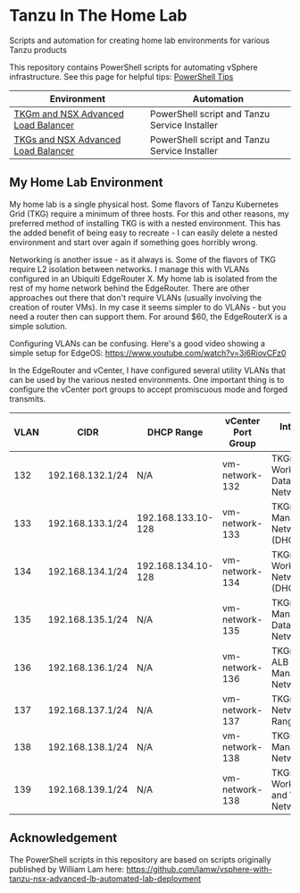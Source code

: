 # Tanzu In The Home Lab

Scripts and automation for creating home lab environments for various Tanzu products

This repository contains PowerShell scripts for automating vSphere infrastructure. See this page
for helpful tips: [PowerShell Tips](PowershellNotes.md)

| Environment | Automation |
|---|---|
| [TKGm and NSX Advanced Load Balancer](tkgm-vds) | PowerShell script and Tanzu Service Installer |
| [TKGs and NSX Advanced Load Balancer](tkgs-vds) | PowerShell script and Tanzu Service Installer |

## My Home Lab Environment

My home lab is a single physical host. Some flavors of Tanzu Kubernetes Grid (TKG) require a minimum of three hosts. For this
and other reasons, my preferred method of installing TKG is with a nested environment. This has the added benefit of being easy
to recreate - I can easily delete a nested environment and start over again if something goes horribly wrong.

Networking is another issue - as it always is. Some of the flavors of TKG require L2 isolation between networks. I manage this with
VLANs configured in an Ubiquiti EdgeRouter X. My home lab is isolated from the rest of my home network behind the EdgeRouter. There
are other approaches out there that don't require VLANs (usually involving the creation of router VMs). In my case it seems simpler
to do VLANs - but you need a router then can support them. For around $60, the EdgeRouterX is a simple solution.

Configuring VLANs can be confusing. Here's a good video showing a simple setup for EdgeOS: https://www.youtube.com/watch?v=3j6RiovCFz0

In the EdgeRouter and vCenter, I have configured several utility VLANs that can be used by the various nested environments. One important
thing is to configure the vCenter port groups to accept promiscuous mode and forged transmits.

| VLAN | CIDR             | DHCP Range         | vCenter Port Group | Intended Use                    |
|------|------------------|--------------------|--------------------|---------------------------------|
| 132  | 192.168.132.1/24 | N/A                | vm-network-132     | TKGm Workload Data Network      |
| 133  | 192.168.133.1/24 | 192.168.133.10-128 | vm-network-133     | TKGm Management Network (DHCP)  |
| 134  | 192.168.134.1/24 | 192.168.134.10-128 | vm-network-134     | TKGm Workload Network (DHCP)    |
| 135  | 192.168.135.1/24 | N/A                | vm-network-135     | TKGm Management Data Network    |
| 136  | 192.168.136.1/24 | N/A                | vm-network-136     | TKGm NSX ALB Management Network |
| 137  | 192.168.137.1/24 | N/A                | vm-network-137     | TKGm VIP Network Range          |
| 138  | 192.168.138.1/24 | N/A                | vm-network-138     | TKGs Management Network         |
| 139  | 192.168.139.1/24 | N/A                | vm-network-138     | TKGs Workload and VIP Network   |


## Acknowledgement

The PowerShell scripts in this repository are based on scripts originally published by William Lam here: 
https://github.com/lamw/vsphere-with-tanzu-nsx-advanced-lb-automated-lab-deployment

